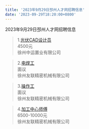```yaml
---
title: '2023年9月29日邳州人才网招聘信息'
date: '2023-09-29T18:20:00+0800'
---
```

2023年9月29日邳州人才网招聘信息
<!--more-->
>1.[光伏CAD设计员](https://www.pzhr.com/job/17751.html)<br>
>4500元<br>
>徐州中运置业有限公司

>2.[电焊工](https://www.pzhr.com/job/17098.html)<br>
>面议<br>
>徐州友联精密机械有限公司

>3.[操作工](https://www.pzhr.com/job/15441.html)<br>
>面议<br>
>徐州友联精密机械有限公司

>4.[加工中心师傅](https://www.pzhr.com/job/15298.html)<br>
>6500-10000元<br>
>徐州友联精密机械有限公司

